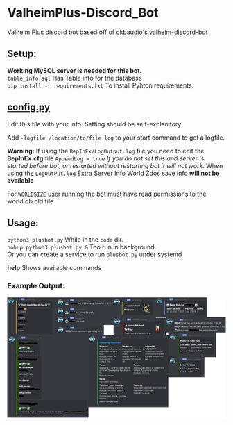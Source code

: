 # ValheimPlus-Discord_Bot
Valheim Plus discord bot based off of [ckbaudio's valheim-discord-bot](https://github.com/ckbaudio/valheim-discord-bot)

## Setup:
**Working MySQL server is needed for this bot.**  
`table_info.sql` Has Table info for the database  
`pip install -r requirements.txt` To install Pyhton requirements.

## [config.py](https://github.com/stolenvw/ValheimPlus-Discord_Bot/code/config.py)
Edit this file with your info. Setting should be self-explanitory.  

Add `-logfile /location/to/file.log` to your start command to get a logfile.  

**Warning:** If using the `BepInEx/LogOutput.log` file you need to edit the **BepInEx.cfg** file `AppendLog = true` *If you do not set this and server is started before bot, or restarted without restarting bot it will not work.* When using the `LogOutPut.log` Extra Server Info World Zdos save info **will not be available**  

For `WORLDSIZE` user running the bot must have read permissions to the world.db.old file

## Usage:
`python3 plusbot.py` While in the `code` dir.  
`nohup python3 plusbot.py &` Too run in background.  
Or you can create a service to run `plusbot.py` under systemd  

**help** Shows available commands

### Example Output:
![](example/example.png)
